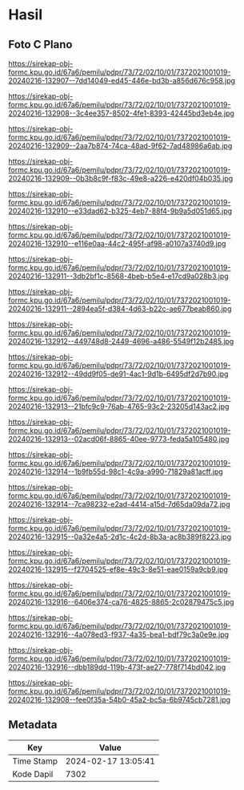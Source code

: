 # Hasil

## Foto C Plano

https://sirekap-obj-formc.kpu.go.id/67a6/pemilu/pdpr/73/72/02/10/01/7372021001019-20240216-132907--7dd14049-ed45-446e-bd3b-a856d676c958.jpg

https://sirekap-obj-formc.kpu.go.id/67a6/pemilu/pdpr/73/72/02/10/01/7372021001019-20240216-132908--3c4ee357-8502-4fe1-8393-42445bd3eb4e.jpg

https://sirekap-obj-formc.kpu.go.id/67a6/pemilu/pdpr/73/72/02/10/01/7372021001019-20240216-132909--2aa7b874-74ca-48ad-9f62-7ad48986a6ab.jpg

https://sirekap-obj-formc.kpu.go.id/67a6/pemilu/pdpr/73/72/02/10/01/7372021001019-20240216-132909--0b3b8c9f-f83c-49e8-a226-e420df04b035.jpg

https://sirekap-obj-formc.kpu.go.id/67a6/pemilu/pdpr/73/72/02/10/01/7372021001019-20240216-132910--e33dad62-b325-4eb7-88f4-9b9a5d051d65.jpg

https://sirekap-obj-formc.kpu.go.id/67a6/pemilu/pdpr/73/72/02/10/01/7372021001019-20240216-132910--e116e0aa-44c2-495f-af98-a0107a3740d9.jpg

https://sirekap-obj-formc.kpu.go.id/67a6/pemilu/pdpr/73/72/02/10/01/7372021001019-20240216-132911--3db2bf1c-8568-4beb-b5e4-e17cd9a028b3.jpg

https://sirekap-obj-formc.kpu.go.id/67a6/pemilu/pdpr/73/72/02/10/01/7372021001019-20240216-132911--2894ea5f-d384-4d63-b22c-ae677beab860.jpg

https://sirekap-obj-formc.kpu.go.id/67a6/pemilu/pdpr/73/72/02/10/01/7372021001019-20240216-132912--449748d8-2449-4696-a486-5549f12b2485.jpg

https://sirekap-obj-formc.kpu.go.id/67a6/pemilu/pdpr/73/72/02/10/01/7372021001019-20240216-132912--49dd9f05-de91-4ac1-9d1b-6495df2d7b90.jpg

https://sirekap-obj-formc.kpu.go.id/67a6/pemilu/pdpr/73/72/02/10/01/7372021001019-20240216-132913--21bfc9c9-76ab-4765-93c2-23205d143ac2.jpg

https://sirekap-obj-formc.kpu.go.id/67a6/pemilu/pdpr/73/72/02/10/01/7372021001019-20240216-132913--02acd06f-8865-40ee-9773-feda5a105480.jpg

https://sirekap-obj-formc.kpu.go.id/67a6/pemilu/pdpr/73/72/02/10/01/7372021001019-20240216-132914--1b9fb55d-98c1-4c9a-a990-71829a81acff.jpg

https://sirekap-obj-formc.kpu.go.id/67a6/pemilu/pdpr/73/72/02/10/01/7372021001019-20240216-132914--7ca98232-e2ad-4414-a15d-7d65da09da72.jpg

https://sirekap-obj-formc.kpu.go.id/67a6/pemilu/pdpr/73/72/02/10/01/7372021001019-20240216-132915--0a32e4a5-2d1c-4c2d-8b3a-ac8b389f8223.jpg

https://sirekap-obj-formc.kpu.go.id/67a6/pemilu/pdpr/73/72/02/10/01/7372021001019-20240216-132915--f2704525-ef8e-49c3-8e51-eae0159a9cb9.jpg

https://sirekap-obj-formc.kpu.go.id/67a6/pemilu/pdpr/73/72/02/10/01/7372021001019-20240216-132916--6406e374-ca76-4825-8865-2c02879475c5.jpg

https://sirekap-obj-formc.kpu.go.id/67a6/pemilu/pdpr/73/72/02/10/01/7372021001019-20240216-132916--4a078ed3-f937-4a35-bea1-bdf79c3a0e9e.jpg

https://sirekap-obj-formc.kpu.go.id/67a6/pemilu/pdpr/73/72/02/10/01/7372021001019-20240216-132916--dbb189dd-119b-473f-ae27-778f714bd042.jpg

https://sirekap-obj-formc.kpu.go.id/67a6/pemilu/pdpr/73/72/02/10/01/7372021001019-20240216-132908--fee0f35a-54b0-45a2-bc5a-6b9745cb7281.jpg


## Metadata

| Key        | Value               |
| ---------- | ------------------- |
| Time Stamp | 2024-02-17 13:05:41 |
| Kode Dapil | 7302                |



